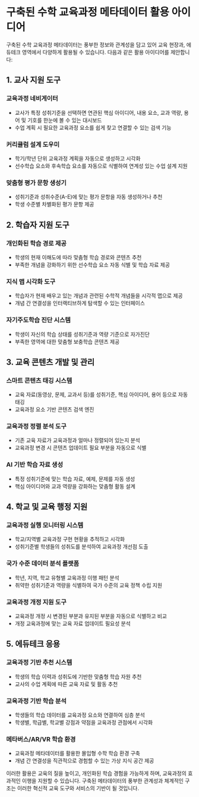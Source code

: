 # 구축된 수학 교육과정 메타데이터 활용 아이디어

구축된 수학 교육과정 메타데이터는 풍부한 정보와 관계성을 담고 있어 교육 현장과, 에듀테크 영역에서 다양하게 활용될 수 있습니다. 다음과 같은 활용 아이디어를 제안합니다:

## 1. 교사 지원 도구

### 교육과정 네비게이터

-   교사가 특정 성취기준을 선택하면 연관된 핵심 아이디어, 내용 요소, 교과 역량, 용어 및 기호를 한눈에 볼 수 있는 대시보드
-   수업 계획 시 필요한 교육과정 요소를 쉽게 찾고 연결할 수 있는 검색 기능

### 커리큘럼 설계 도우미

-   학기/학년 단위 교육과정 계획을 자동으로 생성하고 시각화
-   선수학습 요소와 후속학습 요소를 자동으로 식별하여 연계성 있는 수업 설계 지원

### 맞춤형 평가 문항 생성기

-   성취기준과 성취수준(A-E)에 맞는 평가 문항을 자동 생성하거나 추천
-   학생 수준별 차별화된 평가 문항 제공

## 2. 학습자 지원 도구

### 개인화된 학습 경로 제공

-   학생의 현재 이해도에 따라 맞춤형 학습 경로와 콘텐츠 추천
-   부족한 개념을 강화하기 위한 선수학습 요소 자동 식별 및 학습 자료 제공

### 지식 맵 시각화 도구

-   학습자가 현재 배우고 있는 개념과 관련된 수학적 개념들을 시각적 맵으로 제공
-   개념 간 연결성을 인터랙티브하게 탐색할 수 있는 인터페이스

### 자기주도학습 진단 시스템

-   학생이 자신의 학습 상태를 성취기준과 역량 기준으로 자가진단
-   부족한 영역에 대한 맞춤형 보충학습 콘텐츠 제공

## 3. 교육 콘텐츠 개발 및 관리

### 스마트 콘텐츠 태깅 시스템

-   교육 자료(동영상, 문제, 교과서 등)를 성취기준, 핵심 아이디어, 용어 등으로 자동 태깅
-   교육과정 요소 기반 콘텐츠 검색 엔진

### 교육과정 정렬 분석 도구

-   기존 교육 자료가 교육과정과 얼마나 정렬되어 있는지 분석
-   교육과정 변경 시 콘텐츠 업데이트 필요 부분을 자동으로 식별

### AI 기반 학습 자료 생성

-   특정 성취기준에 맞는 학습 자료, 예제, 문제를 자동 생성
-   핵심 아이디어와 교과 역량을 강화하는 맞춤형 활동 설계

## 4. 학교 및 교육 행정 지원

### 교육과정 실행 모니터링 시스템

-   학교/지역별 교육과정 구현 현황을 추적하고 시각화
-   성취기준별 학생들의 성취도를 분석하여 교육과정 개선점 도출

### 국가 수준 데이터 분석 플랫폼

-   학년, 지역, 학교 유형별 교육과정 이행 패턴 분석
-   취약한 성취기준과 역량을 식별하여 국가 수준의 교육 정책 수립 지원

### 교육과정 개정 지원 도구

-   교육과정 개정 시 변경된 부분과 유지된 부분을 자동으로 식별하고 비교
-   개정 교육과정에 맞는 교육 자료 업데이트 필요성 분석

## 5. 에듀테크 응용

### 교육과정 기반 추천 시스템

-   학생의 학습 이력과 성취도에 기반한 맞춤형 학습 자원 추천
-   교사의 수업 계획에 따른 교육 자료 및 활동 추천

### 교육과정 기반 학습 분석

-   학생들의 학습 데이터를 교육과정 요소와 연결하여 심층 분석
-   학생별, 학급별, 학교별 강점과 약점을 교육과정 관점에서 시각화

### 메타버스/AR/VR 학습 환경

-   교육과정 메타데이터를 활용한 몰입형 수학 학습 환경 구축
-   개념 간 연결성을 직관적으로 경험할 수 있는 가상 지식 공간 제공

이러한 활용은 교육의 질을 높이고, 개인화된 학습 경험을 가능하게 하며, 교육과정의 효과적인 이행을 지원할 수 있습니다. 구축된 메타데이터의 풍부한 관계성과 체계적인 구조는 이러한 혁신적 교육 도구와 서비스의 기반이 될 것입니다.
